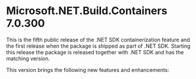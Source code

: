 # Microsoft.NET.Build.Containers 7.0.300

This is the fifth public release of the .NET SDK containerization feature and the first release when the package is shipped as part of .NET SDK.
Starting this release the package is released together with .NET SDK and has the matching version.

This version brings the following new features and enhancements:
